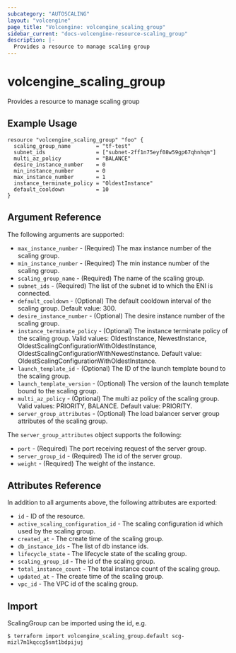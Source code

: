 ```yaml
---
subcategory: "AUTOSCALING"
layout: "volcengine"
page_title: "Volcengine: volcengine_scaling_group"
sidebar_current: "docs-volcengine-resource-scaling_group"
description: |-
  Provides a resource to manage scaling group
---
```

# volcengine_scaling_group
Provides a resource to manage scaling group
## Example Usage
```hcl
resource "volcengine_scaling_group" "foo" {
  scaling_group_name        = "tf-test"
  subnet_ids                = ["subnet-2ff1n75eyf08w59gp67qhnhqm"]
  multi_az_policy           = "BALANCE"
  desire_instance_number    = 0
  min_instance_number       = 0
  max_instance_number       = 1
  instance_terminate_policy = "OldestInstance"
  default_cooldown          = 10
}
```
## Argument Reference
The following arguments are supported:
* `max_instance_number` - (Required) The max instance number of the scaling group.
* `min_instance_number` - (Required) The min instance number of the scaling group.
* `scaling_group_name` - (Required) The name of the scaling group.
* `subnet_ids` - (Required) The list of the subnet id to which the ENI is connected.
* `default_cooldown` - (Optional) The default cooldown interval of the scaling group. Default value: 300.
* `desire_instance_number` - (Optional) The desire instance number of the scaling group.
* `instance_terminate_policy` - (Optional) The instance terminate policy of the scaling group. Valid values: OldestInstance, NewestInstance, OldestScalingConfigurationWithOldestInstance, OldestScalingConfigurationWithNewestInstance. Default value: OldestScalingConfigurationWithOldestInstance.
* `launch_template_id` - (Optional) The ID of the launch template bound to the scaling group.
* `launch_template_version` - (Optional) The version of the launch template bound to the scaling group.
* `multi_az_policy` - (Optional) The multi az policy of the scaling group. Valid values: PRIORITY, BALANCE. Default value: PRIORITY.
* `server_group_attributes` - (Optional) The load balancer server group attributes of the scaling group.

The `server_group_attributes` object supports the following:

* `port` - (Required) The port receiving request of the server group.
* `server_group_id` - (Required) The id of the server group.
* `weight` - (Required) The weight of the instance.

## Attributes Reference
In addition to all arguments above, the following attributes are exported:
* `id` - ID of the resource.
* `active_scaling_configuration_id` - The scaling configuration id which used by the scaling group.
* `created_at` - The create time of the scaling group.
* `db_instance_ids` - The list of db instance ids.
* `lifecycle_state` - The lifecycle state of the scaling group.
* `scaling_group_id` - The id of the scaling group.
* `total_instance_count` - The total instance count of the scaling group.
* `updated_at` - The create time of the scaling group.
* `vpc_id` - The VPC id of the scaling group.


## Import
ScalingGroup can be imported using the id, e.g.
```
$ terraform import volcengine_scaling_group.default scg-mizl7m1kqccg5smt1bdpijuj
```

